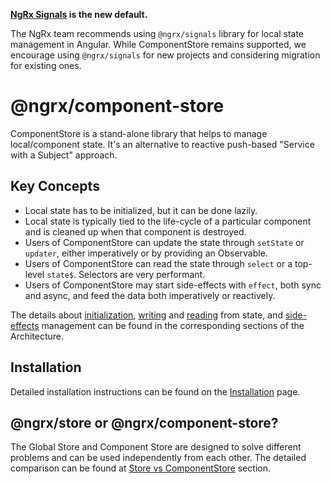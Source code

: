 <div class="alert is-helpful">

**<a href="/guide/signals"><b>NgRx Signals</b></a> is the new default.**

The NgRx team recommends using `@ngrx/signals` library for local state management in Angular.
While ComponentStore remains supported, we encourage using `@ngrx/signals` for new projects and considering migration for existing ones.

</div>

# @ngrx/component-store

ComponentStore is a stand-alone library that helps to manage local/component state. It's an alternative to reactive push-based "Service with a Subject" approach.

## Key Concepts

- Local state has to be initialized, but it can be done lazily.
- Local state is typically tied to the life-cycle of a particular component and is cleaned up when that component is destroyed.
- Users of ComponentStore can update the state through `setState` or `updater`, either imperatively or by providing an Observable.
- Users of ComponentStore can read the state through `select` or a top-level `state$`. Selectors are very performant.
- Users of ComponentStore may start side-effects with `effect`, both sync and async, and feed the data both imperatively or reactively.

The details about [initialization](guide/component-store/initialization), [writing](guide/component-store/write) and [reading](guide/component-store/read) from state, 
and [side-effects](guide/component-store/effect) management can be found in the corresponding sections of the Architecture.

## Installation

Detailed installation instructions can be found on the [Installation](guide/component-store/install) page.

## @ngrx/store or @ngrx/component-store?

The Global Store and Component Store are designed to solve different problems and can be used independently from each other. The detailed comparison can
be found at [Store vs ComponentStore](guide/component-store/comparison) section.
